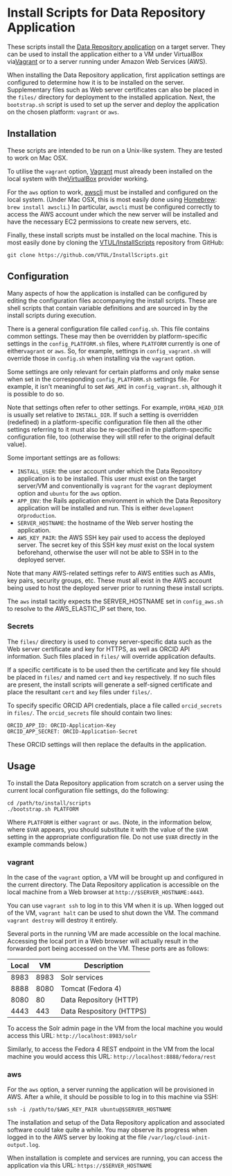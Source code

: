 Install Scripts for Data Repository Application
===============================================

These scripts install the [Data Repository
application](https://github.com/VTUL/data-repo) on a target server. They can be
used to install the application either to a VM under VirtualBox
via[Vagrant](https://www.vagrantup.com/) or to a server running under Amazon Web
Services (AWS).

When installing the Data Repository application, first application settings are
configured to determine how it is to be installed on the server. Supplementary
files such as Web server certificates can also be placed in the `files/`
directory for deployment to the installed application. Next, the `bootstrap.sh`
script is used to set up the server and deploy the application on the chosen
platform: `vagrant` or `aws`.

Installation
------------

These scripts are intended to be run on a Unix-like system. They are tested to
work on Mac OSX.

To utilise the `vagrant` option, [Vagrant](https://www.vagrantup.com/) must
already been installed on the local system with
the[VirtualBox](http://www.virtualbox.org) provider working.

For the `aws` option to work, [awscli](https://aws.amazon.com/cli/) must be
installed and configured on the local system. (Under Mac OSX, this is most
easily done using [Homebrew](http://brew.sh/): `brew install awscli`.) In
particular, `awscli` must be configured correctly to access the AWS account
under which the new server will be installed and have the necessary EC2
permissions to create new servers, etc.

Finally, these install scripts must be installed on the local machine. This is
most easily done by cloning the
[VTUL/InstallScripts](https://github.com/VTUL/InstallScripts) repository from
GitHub:

```
git clone https://github.com/VTUL/InstallScripts.git
```

Configuration
-------------

Many aspects of how the application is installed can be configured by editing
the configuration files accompanying the install scripts. These are shell
scripts that contain variable definitions and are sourced in by the install
scripts during execution.

There is a general configuration file called `config.sh`. This file contains
common settings. These may then be overridden by platform-specific settings in
the `config_PLATFORM.sh` files, where `PLATFORM` currently is one of
either`vagrant` or `aws`. So, for example, settings in `config_vagrant.sh` will
override those in `config.sh` when installing via the `vagrant` option.

Some settings are only relevant for certain platforms and only make sense when
set in the corresponding `config_PLATFORM.sh` settings file. For example, it
isn't meaningful to set `AWS_AMI` in `config_vagrant.sh`, although it is
possible to do so.

Note that settings often refer to other settings. For example, `HYDRA_HEAD_DIR`
is usually set relative to `INSTALL_DIR`. If such a setting is overridden
(redefined) in a platform-specific configuration file then all the other
settings referring to it must also be re-specified in the platform-specific
configuration file, too (otherwise they will still refer to the original default
value).

Some important settings are as follows:

- `INSTALL_USER`: the user account under which the Data Repository application is
to be installed. This user must exist on the target server/VM and conventionally
is `vagrant` for the `vagrant` deployment option and `ubuntu` for the `aws`
option.
- `APP_ENV`: the Rails application environment in which the Data Repository
application will be installed and run. This is either `development`
or`production`.
- `SERVER_HOSTNAME`: the hostname of the Web server hosting the application.
- `AWS_KEY_PAIR`: the AWS SSH key pair used to access the deployed server. The
secret key of this SSH key *must* exist on the local system beforehand,
otherwise the user will not be able to SSH in to the deployed server.

Note that many AWS-related settings refer to AWS entities such as AMIs, key
pairs, security groups, etc. These must all exist in the AWS account being used
to host the deployed server prior to running these install scripts.

The `aws` install tacitly expects the SERVER_HOSTNAME set in `config_aws.sh` to
resolve to the AWS_ELASTIC_IP set there, too.

### Secrets

The `files/` directory is used to convey server-specific data such as the Web
server certificate and key for HTTPS, as well as ORCID API information. Such
files placed in `files/` will override application defaults.

If a specific certificate is to be used then the certificate and key file should
be placed in `files/` and named `cert` and `key` respectively. If no such files
are present, the install scripts will generate a self-signed certificate and
place the resultant `cert` and `key` files under `files/`.

To specify specific ORCID API credentials, place a file called `orcid_secrets`
in `files/`. The `orcid_secrets` file should contain two lines:

```
ORCID_APP_ID: ORCID-Application-Key
ORCID_APP_SECRET: ORCID-Application-Secret
```

These ORCID settings will then replace the defaults in the application.

Usage
-----

To install the Data Repository application from scratch on a server using the
current local configuration file settings, do the following:

```
cd /path/to/install/scripts
./bootstrap.sh PLATFORM
```

Where `PLATFORM` is either `vagrant` or `aws`.  (Note, in the information below,
where `$VAR` appears, you should substitute it with the value of the `$VAR`
setting in the appropriate configuration file.  Do not use `$VAR` directly in
the example commands below.)

### vagrant

In the case of the `vagrant` option, a VM will be brought up and configured in
the current directory. The Data Repository application is accessible on the
local machine from a Web browser at `http://$SERVER_HOSTNAME:4443`.

You can use `vagrant ssh` to log in to this VM when it is up. When logged out of
the VM, `vagrant halt` can be used to shut down the VM. The command `vagrant
destroy` will destroy it entirely.

Several ports in the running VM are made accessible on the local machine.
Accessing the local port in a Web browser will actually result in the forwarded
port being accessed on the VM. These ports are as follows:

Local | VM | Description
----- | -- | -----------
8983 | 8983 | Solr services
8888 | 8080 | Tomcat (Fedora 4)
8080 | 80 | Data Repository (HTTP)
4443 | 443 | Data Respository (HTTPS)

To access the Solr admin page in the VM from the local machine you would access
this URL: `http://localhost:8983/solr`

Similarly, to access the Fedora 4 REST endpoint in the VM from the local machine
you would access this URL: `http://localhost:8888/fedora/rest`

### aws

For the `aws` option, a server running the application will be provisioned in
AWS. After a while, it should be possible to log in to this machine via SSH:

```
ssh -i /path/to/$AWS_KEY_PAIR ubuntu@$SERVER_HOSTNAME
```

The installation and setup of the Data Repository application and associated
software could take quite a while. You may observe its progress when logged in
to the AWS server by looking at the file `/var/log/cloud-init-output.log`.

When installation is complete and services are running, you can access the
application via this URL: `https://$SERVER_HOSTNAME`
